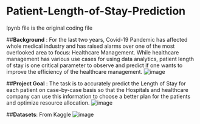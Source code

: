 # Patient-Length-of-Stay-Prediction

Ipynb file is the original coding file

##**Background** : For the last two years, Covid-19 Pandemic has affected whole medical industry and has raised alarms over one of the most overlooked area to focus: Healthcare Management.
While healthcare management has various use cases for using data analytics, patient length of stay is one critical parameter to observe and predict if one wants to improve the efficiency of the healthcare management.
![image](https://user-images.githubusercontent.com/44008280/148291609-fcf652cd-7368-4adb-be4a-d9cfe1974743.png)
  
  
##**Project Goal** : The task is to accurately predict the Length of Stay for each patient on case-by-case basis so that the Hospitals and healthcare company can use this information to choose a better plan for the patients and optimize resource allocation.
![image](https://user-images.githubusercontent.com/44008280/148291640-1567d7a0-0d1f-4774-ae4d-45b5f353b45c.png)

##**Datasets**: From Kaggle
![image](https://user-images.githubusercontent.com/44008280/148291703-b84b7589-4246-4d3f-8c7c-d632f16177e6.png)
